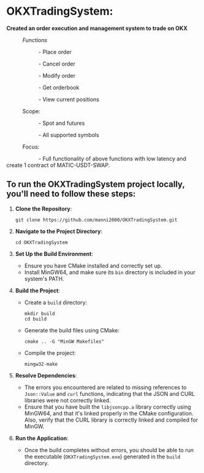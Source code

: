 ﻿# OKXTradingSystem: 
 **Created an order execution and management system to trade on OKX**

      *Functions*

            - Place order

            - Cancel order

            - Modify order

            - Get orderbook

            - View current positions

      Scope:

            - Spot and futures

            - All supported symbols

      Focus:

            - Full functionality of above functions with low latency
             and create 1 contract of MATIC-USDT-SWAP.

## To run the OKXTradingSystem project locally, you'll need to follow these steps:

1. **Clone the Repository**: 
   ```
   git clone https://github.com/manni2000/OKXTradingSystem.git
   ```
2. **Navigate to the Project Directory**:
   ```
   cd OKXTradingSystem
   ```

3. **Set Up the Build Environment**:
   - Ensure you have CMake installed and correctly set up.
   - Install MinGW64, and make sure its `bin` directory is included in your system's PATH.

4. **Build the Project**:
   - Create a `build` directory:
     ```
     mkdir build
     cd build
     ```
   - Generate the build files using CMake:
     ```
     cmake .. -G "MinGW Makefiles"
     ```
   - Compile the project:
     ```
     mingw32-make
     ```

5. **Resolve Dependencies**:
   - The errors you encountered are related to missing references to `Json::Value` and `curl` functions, indicating that the JSON and CURL libraries were not correctly linked. 
   - Ensure that you have built the `libjsoncpp.a` library correctly using MinGW64, and that it's linked properly in the CMake configuration. Also, verify that the CURL library is correctly linked and compiled for MinGW.

6. **Run the Application**:
   - Once the build completes without errors, you should be able to run the executable (`OKXTradingSystem.exe`) generated in the `build` directory.
